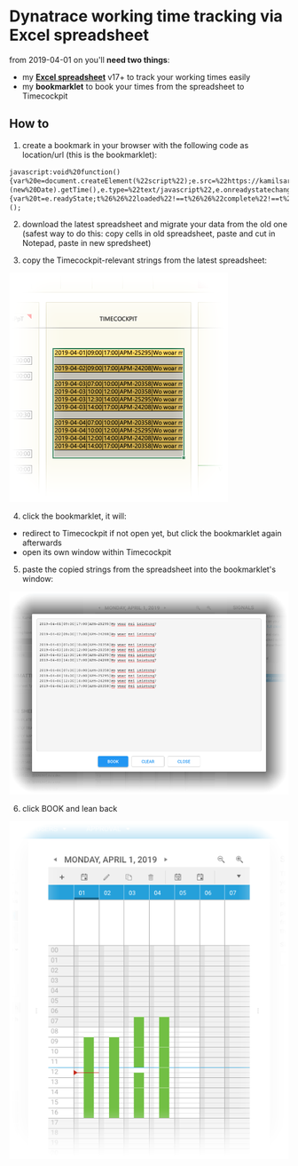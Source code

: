 # Dynatrace working time tracking via Excel spreadsheet

from 2019-04-01 on you'll **need two things**:
- my [**Excel spreadsheet**](./spreadsheet/spreadsheet_template_de_v17.xlsx) v17+ to track your working times easily
- my **bookmarklet** to book your times from the spreadsheet to Timecockpit

## How to

1. create a bookmark in your browser with the following code as location/url (this is the bookmarklet):
```
javascript:void%20function(){var%20e=document.createElement(%22script%22);e.src=%22https://kamilsarelo.github.io/com.dynatrace.timetracking.bookmarklet.js%3Fq=%22+(new%20Date).getTime(),e.type=%22text/javascript%22,e.onreadystatechange=e.onload=function(){var%20t=e.readyState;t%26%26%22loaded%22!==t%26%26%22complete%22!==t%26%26alert(%22could%20not%20load%20bookmarklet%22)},document.head.appendChild(e)}();
```
2. download the latest spreadsheet and migrate your data from the old one (safest way to do this: copy cells in old spreadsheet, paste and cut in Notepad, paste in new spredsheet)

3. copy the Timecockpit-relevant strings from the latest spreadsheet:

![](./resouces/spreadsheet.png)

4. click the bookmarklet, it will:
* redirect to Timecockpit if not open yet, but click the bookmarklet again afterwards
* open its own window within Timecockpit

5. paste the copied strings from the spreadsheet into the bookmarklet's window:

![](./resouces/bookmarklet.png)

6. click BOOK and lean back

![](./resouces/timecockpit.png)
